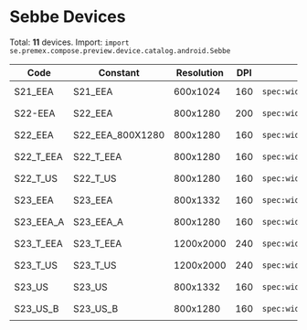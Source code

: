 # Sebbe Devices

Total: **11** devices. Import: `import se.premex.compose.preview.device.catalog.android.Sebbe`

| Code | Constant | Resolution | DPI | Compose Spec | Preview Usage |
|------|----------|------------|-----|-------------|---------------|
| S21_EEA | S21_EEA | 600x1024 | 160 | `spec:width=600px,height=1024px,dpi=160` | `@Preview(device = Sebbe.S21_EEA)` |
| S22-EEA | S22_EEA | 800x1280 | 200 | `spec:width=800px,height=1280px,dpi=200` | `@Preview(device = Sebbe.S22_EEA)` |
| S22_EEA | S22_EEA_800X1280 | 800x1280 | 160 | `spec:width=800px,height=1280px,dpi=160` | `@Preview(device = Sebbe.S22_EEA_800X1280)` |
| S22_T_EEA | S22_T_EEA | 800x1280 | 160 | `spec:width=800px,height=1280px,dpi=160` | `@Preview(device = Sebbe.S22_T_EEA)` |
| S22_T_US | S22_T_US | 800x1280 | 160 | `spec:width=800px,height=1280px,dpi=160` | `@Preview(device = Sebbe.S22_T_US)` |
| S23_EEA | S23_EEA | 800x1332 | 160 | `spec:width=800px,height=1332px,dpi=160` | `@Preview(device = Sebbe.S23_EEA)` |
| S23_EEA_A | S23_EEA_A | 800x1280 | 160 | `spec:width=800px,height=1280px,dpi=160` | `@Preview(device = Sebbe.S23_EEA_A)` |
| S23_T_EEA | S23_T_EEA | 1200x2000 | 240 | `spec:width=1200px,height=2000px,dpi=240` | `@Preview(device = Sebbe.S23_T_EEA)` |
| S23_T_US | S23_T_US | 1200x2000 | 240 | `spec:width=1200px,height=2000px,dpi=240` | `@Preview(device = Sebbe.S23_T_US)` |
| S23_US | S23_US | 800x1332 | 160 | `spec:width=800px,height=1332px,dpi=160` | `@Preview(device = Sebbe.S23_US)` |
| S23_US_B | S23_US_B | 800x1280 | 160 | `spec:width=800px,height=1280px,dpi=160` | `@Preview(device = Sebbe.S23_US_B)` |

<!-- Generated automatically. Do not edit manually. -->
